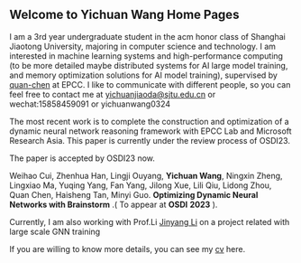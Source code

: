 ## Welcome to Yichuan Wang Home Pages

I am a 3rd year undergraduate student in the acm honor class of Shanghai Jiaotong University, majoring in computer science and technology. I am interested in machine learning systems and high-performance computing (to be more detailed maybe distributed systems for AI large model training, and memory optimization solutions for AI model training), supervised by [quan-chen](https://www.cs.sjtu.edu.cn/~chen-quan/) at EPCC. I like to communicate with different people, so you can feel free to contact me at yichuanjiaoda@sjtu.edu.cn or wechat:15858459091 or yichuanwang0324

The most recent work is to complete the construction and optimization of a dynamic neural network reasoning framework with EPCC Lab and Microsoft Research Asia. This paper is currently under the review process of OSDI23.

The paper is accepted by OSDI23 now.

Weihao Cui, Zhenhua Han, Lingji Ouyang, **Yichuan Wang**, Ningxin Zheng, Lingxiao Ma, Yuqing Yang, Fan Yang, Jilong Xue, Lili Qiu, Lidong Zhou, Quan Chen, Haisheng Tan, Minyi Guo. **Optimizing Dynamic Neural Networks with Brainstorm** .( To appear at **OSDI** **2023** ).

Currently, I am also working with Prof.Li [Jinyang Li](http://www.news.cs.nyu.edu/~jinyang/) on a project related with large scale GNN training 

If you are willing to know more details, you can see my [cv](https://docdro.id/BYefBJB) here.



<script type="text/javascript" id="clustrmaps" src="//clustrmaps.com/map_v2.js?d=vKDFbzvNtdhkO6iWYD25euhaXiT5AUrPPEenMbdR3I0&cl=ffffff&w=a"></script>
